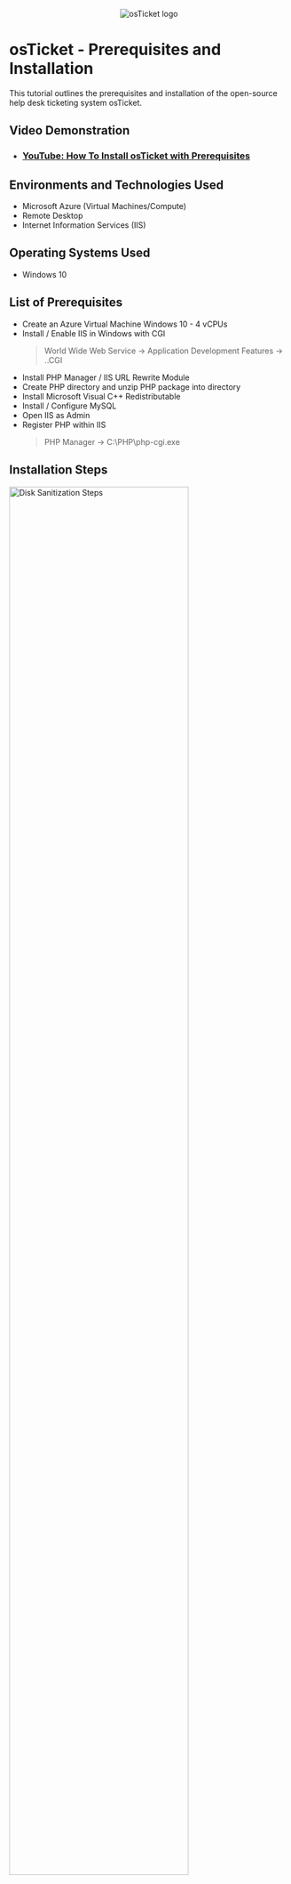 <p align="center">
<img src="https://i.imgur.com/Clzj7Xs.png" alt="osTicket logo"/>
</p>

<h1> osTicket - Prerequisites and Installation </h1>
This tutorial outlines the prerequisites and installation of the open-source help desk ticketing system osTicket. <br />

<h2>Video Demonstration</h2>

- ### [YouTube: How To Install osTicket with Prerequisites](https://www.youtube.com)

<h2>Environments and Technologies Used</h2>

- Microsoft Azure (Virtual Machines/Compute)
- Remote Desktop
- Internet Information Services (IIS)

<h2>Operating Systems Used </h2>

- Windows 10

<h2>List of Prerequisites</h2>

- Create an Azure Virtual Machine Windows 10 - 4 vCPUs 
- Install / Enable IIS in Windows with CGI
  > World Wide Web Service -> Application Development Features -> ..CGI   
- Install PHP Manager / IIS URL Rewrite Module
- Create PHP directory and unzip PHP package into directory
- Install Microsoft Visual C++ Redistributable
- Install / Configure MySQL
- Open IIS as Admin
- Register PHP within IIS
  > PHP Manager -> C:\PHP\php-cgi.exe


<h2>Installation Steps</h2>


<img src="https://i.imgur.com/DJmEXEB.png" height="80%" width="80%" alt="Disk Sanitization Steps"/>

1️⃣ Install osTicket ⤵️
> 1. Unzip osTicket-v1.15.8.zip.
> 2. Copy __upload__ folder into __c:\inetpub\wwwroot__. Within __c:\inetpub\wwwroot__ rename __upload__ folder to __osTicket__. <br />
> 3. Reload IIS. Go to sites -> Default -> osTicket -> click Browse *:80".
> 4. Enable extensions within PHP Manager.
> 5. Rename ost-config.php and assign permissions.
> 6. Continue configuration of osTicket in browser.
---

<img src="https://i.imgur.com/DJmEXEB.png" height="80%" width="80%" alt="Disk Sanitization Steps"/>

2️⃣ Install HeidiSQL ⤵️
> 1. Open HeidiSQL. Create a new session. Connect to the session. Create a database called **osTicket**.
> 2. Continue configuration of osTicket in browser.
> 3. Click Install Now.
---

<img src="https://i.imgur.com/DJmEXEB.png" height="80%" width="80%" alt="Disk Sanitization Steps"/>

3️⃣ Login osTicket and Cleanup 🏁
> 1. Browse to help desk login URL
> 2. Browse to end user URL
> 3. Optional Cleanup. Delete: C:\inetpub\wwwroot\osTicket\setup
---
